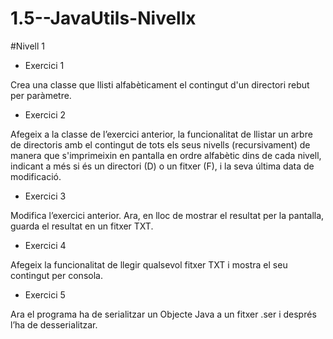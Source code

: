 # 1.5--JavaUtils-Nivellx

#Nivell 1
- Exercici 1
  
Crea una classe que llisti alfabèticament el contingut d'un directori rebut per paràmetre.

- Exercici 2
  
Afegeix a la classe de l’exercici anterior, la funcionalitat de llistar un arbre de directoris amb el contingut de tots els seus nivells (recursivament) de manera que s'imprimeixin en pantalla en ordre alfabètic dins de cada nivell, indicant a més si és un directori (D) o un fitxer (F), i la seva última data de modificació.

- Exercici 3
  
Modifica l’exercici anterior. Ara, en lloc de mostrar el resultat per la pantalla, guarda el resultat en un fitxer TXT.

- Exercici 4
  
Afegeix la funcionalitat de llegir qualsevol fitxer TXT i mostra el seu contingut per consola.

- Exercici 5
  
Ara el programa ha de serialitzar un Objecte Java a un fitxer .ser i després l’ha de desserialitzar.
